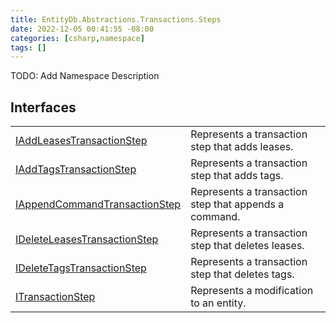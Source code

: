 ```yaml
---
title: EntityDb.Abstractions.Transactions.Steps
date: 2022-12-05 00:41:55 -08:00
categories: [csharp,namespace]
tags: []
---
```



TODO: Add Namespace Description

## Interfaces
<table><tr><td><a href='/posts/csharp.member.entitydb.abstractions.transactions.steps.iaddleasestransactionstep/'>IAddLeasesTransactionStep</a></td><td>
Represents a transaction step that adds leases.
</td></tr><tr><td><a href='/posts/csharp.member.entitydb.abstractions.transactions.steps.iaddtagstransactionstep/'>IAddTagsTransactionStep</a></td><td>
Represents a transaction step that adds tags.
</td></tr><tr><td><a href='/posts/csharp.member.entitydb.abstractions.transactions.steps.iappendcommandtransactionstep/'>IAppendCommandTransactionStep</a></td><td>
Represents a transaction step that appends a command.
</td></tr><tr><td><a href='/posts/csharp.member.entitydb.abstractions.transactions.steps.ideleteleasestransactionstep/'>IDeleteLeasesTransactionStep</a></td><td>
Represents a transaction step that deletes leases.
</td></tr><tr><td><a href='/posts/csharp.member.entitydb.abstractions.transactions.steps.ideletetagstransactionstep/'>IDeleteTagsTransactionStep</a></td><td>
Represents a transaction step that deletes tags.
</td></tr><tr><td><a href='/posts/csharp.member.entitydb.abstractions.transactions.steps.itransactionstep/'>ITransactionStep</a></td><td>
Represents a modification to an entity.
</td></tr></table>
